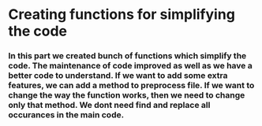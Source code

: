 # Creating functions for simplifying the code

### In this part we created bunch of functions which simplify the code. The maintenance of code improved as well as we have a better code to understand. If we want to add some extra features, we can add a method to preprocess file. If we want to change the way the function works, then we need to change only that method. We dont need find and replace all occurances in the main code.
